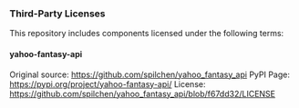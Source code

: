 ### Third-Party Licenses

This repository includes components licensed under the following terms:

#### yahoo-fantasy-api

Original source: https://github.com/spilchen/yahoo_fantasy_api
PyPI Page: https://pypi.org/project/yahoo-fantasy-api/
License: https://github.com/spilchen/yahoo_fantasy_api/blob/f67dd32/LICENSE
